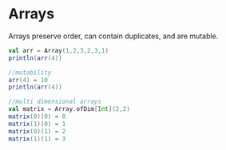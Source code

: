 # Arrays

Arrays preserve order, can contain duplicates, and are mutable.

```scala mdoc
val arr = Array(1,2,3,2,3,1)
println(arr(4)) 

//mutability
arr(4) = 10
println(arr(4))

//multi dimensional arrays
val matrix = Array.ofDim[Int](2,2)
matrix(0)(0) = 0
matrix(1)(0) = 1
matrix(0)(1) = 2
matrix(1)(1) = 3
```
